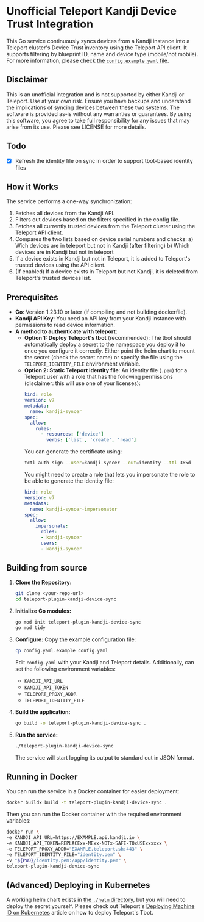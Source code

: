 # Unofficial Teleport Kandji Device Trust Integration

This Go service continuously syncs devices from a Kandji instance into a Teleport cluster's Device Trust inventory using the Teleport API client. It supports filtering by blueprint ID, name and device type (mobile/not mobile). For more information, please check [the `config.example.yaml` file](./config.example.yaml).

## Disclaimer
This is an unofficial integration and is not supported by either Kandji or Teleport. Use at your own risk. Ensure you have backups and understand the implications of syncing devices between these two systems.
The software is provided as-is without any warranties or guarantees. By using this software, you agree to take full responsibility for any issues that may arise from its use. Please see LICENSE for more details.

## Todo

- [x] Refresh the identity file on sync in order to support tbot-based identity files

## How it Works

The service performs a one-way synchronization:
1.  Fetches all devices from the Kandji API.
2.  Filters out devices based on the filters specified in the config file.
3.  Fetches all currently trusted devices from the Teleport cluster using the Teleport API client.
4.  Compares the two lists based on device serial numbers and checks:
    a) Wich devices are in teleport but not in Kandji (after filtering)
    b) Which devices are in Kandji but not in teleport   
6.  If a device exists in Kandji but not in Teleport, it is added to Teleport's trusted devices using the API client.
7.  (If enabled) If a device exists in Teleport but not Kandji, it is deleted from Teleport's trusted devices list.

## Prerequisites

- **Go**: Version 1.23.10 or later (if compiling and not building dockerfile).
- **Kandji API Key**: You need an API key from your Kandji instance with permissions to read device information.
- **A method to authenticate with teleport**:
  - **Option 1: Deploy Teleport's tbot** (recommended): The tbot should automatically deploy a secret to the namespace you deploy it to once you configure it correctly. Either point the helm chart to mount the secret (check the secret name) or specify the file using the `TELEPORT_IDENTITY_FILE` environment variable.
  - **Option 2: Static Teleport Identity file**: An identity file (`.pem`) for a Teleport user with a role that has the following permissions (disclaimer: this will use one of your licenses):
    ```yaml
    kind: role
    version: v7
    metadata:
      name: kandji-syncer
    spec:
      allow:
        rules:
          - resources: ['device']
            verbs: ['list', 'create', 'read']
    ```
    You can generate the certificate using:
    ```bash
    tctl auth sign --user=kandji-syncer --out=identity --ttl 365d
    ```
    You might need to create a role that lets you impersonate the role to be able to generate the identity file:
    ```yaml
    kind: role
    version: v7
    metadata:
      name: kandji-syncer-impersonator
    spec:
      allow:
        impersonate:
          roles:
          - kandji-syncer
          users:
          - kandji-syncer
    ```

## Building from source

1.  **Clone the Repository:**
    ```bash
    git clone <your-repo-url>
    cd teleport-plugin-kandji-device-sync
    ```

2.  **Initialize Go modules:**
    ```bash
    go mod init teleport-plugin-kandji-device-sync
    go mod tidy
    ```

3.  **Configure:**
    Copy the example configuration file:
    ```bash
    cp config.yaml.example config.yaml
    ```
    Edit `config.yaml` with your Kandji and Teleport details. Additionally, can set the following environment variables:
    -   `KANDJI_API_URL`
    -   `KANDJI_API_TOKEN`
    -   `TELEPORT_PROXY_ADDR`
    -   `TELEPORT_IDENTITY_FILE`

4.  **Build the application:**
    ```bash
    go build -o teleport-plugin-kandji-device-sync .
    ```

5.  **Run the service:**
    ```bash
    ./teleport-plugin-kandji-device-sync
    ```
    The service will start logging its output to standard out in JSON format.

## Running in Docker

You can run the service in a Docker container for easier deployment:

```bash
docker buildx build -t teleport-plugin-kandji-device-sync .
```

Then you can run the Docker container with the required environment variables:

```bash
docker run \
-e KANDJI_API_URL=https://EXAMPLE.api.kandji.io \
-e KANDJI_API_TOKEN=REPLACExx-MExx-NOTx-SAFE-TOxUSExxxxxx \
-e TELEPORT_PROXY_ADDR="EXAMPLE.teleport.sh:443" \
-e TELEPORT_IDENTITY_FILE="identity.pem" \
-v "${PWD}/identity.pem:/app/identity.pem" \
teleport-plugin-kandji-device-sync
```


## (Advanced) Deploying in Kubernetes 

A working helm chart exists in [the `./helm` directory](./helm), but you will need to deploy the secret yourself. Please check out Teleport's [Deploying Machine ID on Kubernetes](https://goteleport.com/docs/machine-workload-identity/machine-id/deployment/kubernetes/) article on how to deploy Teleport's Tbot.
